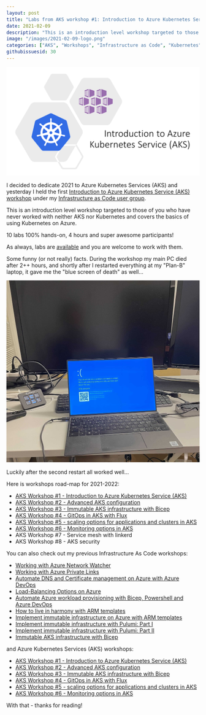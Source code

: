 ```yaml
---
layout: post
title: "Labs from AKS workshop #1: Introduction to Azure Kubernetes Service (AKS)"
date: 2021-02-09
description: "This is an introduction level workshop targeted to those of you who have never worked with neither Azure Kubernetes Service (AKS) nor Kubernetes and covers the basics of using Kubernetes on Azure."
image: "/images/2021-02-09-logo.png"
categories: ["AKS", "Workshops", "Infrastructure as Code", "Kubernetes"]
githubissuesid: 30
---
```


![logo](/images/2021-02-09-logo.png)

I decided to dedicate 2021 to Azure Kubernetes Services (AKS) and yesterday I held the first [Introduction to Azure Kubernetes Service (AKS) workshop](https://www.meetup.com/Infrastructure-As-Code-User-Group-Oslo/events/275960416/) under my [Infrastructure as Code user group](https://www.meetup.com/Infrastructure-As-Code-User-Group-Oslo).

This is an introduction level workshop targeted to those of you who have never worked with neither AKS nor Kubernetes and covers the basics of using Kubernetes on Azure.

10 labs 100% hands-on, 4 hours and super awesome participants!

As always, labs are [available](https://github.com/evgenyb/aks-workshops/tree/main/01-aks-and-k8s-101) and you are welcome to work with them.

Some funny (or not really) facts. During the workshop my main PC died after 2++ hours, and shortly after I restarted everything at my "Plan-B" laptop, it gave me the "blue screen of death" as well... 

![bsod](/images/2021-02-09-bsod.jpg)

Luckily after the second restart all worked well...

Here is workshops road-map for 2021-2022:

* [AKS Workshop #1 - Introduction to Azure Kubernetes Service (AKS)](https://borzenin.com/azure-kubernetes-service-aks-workshop-1-labs/)
* [AKS Workshop #2 - Advanced AKS configuration](https://borzenin.com/azure-kubernetes-service-aks-workshop-2-labs/)
* [AKS Workshop #3 - Immutable AKS infrastructure with Bicep](https://borzenin.com/azure-kubernetes-service-aks-workshop-3-labs/)
* [AKS Workshop #4 - GitOps in AKS with Flux](https://borzenin.com/azure-kubernetes-service-aks-workshop-4-labs/)
* [AKS Workshop #5 - scaling options for applications and clusters in AKS](https://borzenin.com/azure-kubernetes-service-aks-workshop-5-labs/)
* [AKS Workshop #6 - Monitoring options in AKS](https://borzenin.com/azure-aks-workshop-6-monitoring-options-aks-labs/)
* AKS Workshop #7 - Service mesh with linkerd
* AKS Workshop #8 - AKS security

You can also check out my previous Infrastructure As Code workshops:

- [Working with Azure Network Watcher](https://borzenin.com/working-with-network-watcher/)
- [Working with Azure Private Links](https://borzenin.com/working-with-private-links-workshop-labs/)
- [Automate DNS and Certificate management on Azure with Azure DevOps](https://borzenin.com/dns-and-ssl-management-on-azure-with-ado-workshop-labs/)
- [Load-Balancing Options on Azure](https://borzenin.com/azure-load-balancing-options-workshop-labs/)
- [Automate Azure workload provisioning with Bicep, Powershell and Azure DevOps](https://borzenin.com/iac-with-azure-devops-workshop-labs/)
- [How to live in harmony with ARM templates](https://borzenin.com/iac-ws1-labs/)
- [Implement immutable infrastructure on Azure with ARM templates](https://borzenin.com/iac-ws2-labs/)
- [Implement immutable infrastructure with Pulumi: Part I](https://borzenin.com/iac-ws3-labs/)
- [Implement immutable infrastructure with Pulumi: Part II](https://borzenin.com/iac-ws4-labs/)
- [Immutable AKS infrastructure with Bicep](https://borzenin.com/azure-kubernetes-service-aks-workshop-3-labs/)

and Azure Kubernetes Services (AKS) workshops:

- [AKS Workshop #1 - Introduction to Azure Kubernetes Service (AKS)](https://borzenin.com/azure-kubernetes-service-aks-workshop-1-labs/)
- [AKS Workshop #2 - Advanced AKS configuration](https://borzenin.com/azure-kubernetes-service-aks-workshop-2-labs/)
- [AKS Workshop #3 - Immutable AKS infrastructure with Bicep](https://borzenin.com/azure-kubernetes-service-aks-workshop-3-labs/)
- [AKS Workshop #4 - GitOps in AKS with Flux](https://borzenin.com/azure-kubernetes-service-aks-workshop-4-labs/)
- [AKS Workshop #5 - scaling options for applications and clusters in AKS](https://borzenin.com/azure-kubernetes-service-aks-workshop-5-labs/)
- [AKS Workshop #6 - Monitoring options in AKS](https://borzenin.com/azure-aks-workshop-6-monitoring-options-aks-labs/)


With that - thanks for reading!
